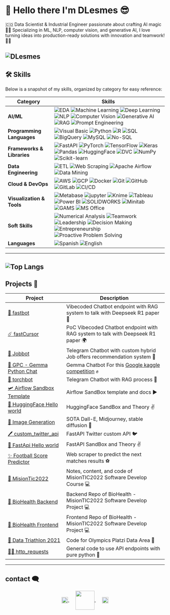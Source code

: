 # :wave: Hello there I'm DLesmes :sunglasses:

🇨🇴 Data Scientist & Industrial Engineer passionate about crafting AI magic 🤖✨ Specializing in ML, NLP, computer vision, and generative AI, I love turning ideas into production-ready solutions with innovation and teamwork! 🎯👥


![DLesmes](https://github-readme-stats.vercel.app/api?username=dlesmes&show_icons=true&theme=github_dark_dimmed&count_private=true)
---

## 🛠️ Skills

Below is a snapshot of my skills, organized by category for easy reference:

| **Category**            | **Skills**                                                                                                   |
|--------------------------|-------------------------------------------------------------------------------------------------------------|
| **AI/ML**               | ![EDA](https://img.shields.io/badge/EDA-red?style=plastic) ![Machine Learning](https://img.shields.io/badge/Machine%20Learning-brightgreen?style=plastic) ![Deep Learning](https://img.shields.io/badge/Deep%20Learning-yellow?style=plastic) ![NLP](https://img.shields.io/badge/NLP-orange?style=plastic) ![Computer Vision](https://img.shields.io/badge/Computer%20Vision-red?style=plastic) ![Generative AI](https://img.shields.io/badge/Generative%20AI-pink?style=plastic) ![RAG](https://img.shields.io/badge/RAG-purple?style=plastic) ![Prompt Engineering](https://img.shields.io/badge/Prompt%20Engineering-cyan?style=plastic) |
| **Programming Languages** | ![Visual Basic](https://img.shields.io/badge/Visual%20Basic-%23008080?style=plastic&logo=visual-basic&logoColor=white) ![Python](https://img.shields.io/badge/--%23FFD700?style=social&logo=python) ![R](https://img.shields.io/badge/--%23276DC3?style=social&logo=r) ![SQL](https://img.shields.io/badge/--%23F29111?style=social&logo=postgresql) ![BigQuery](https://img.shields.io/badge/--%234285F4?style=social&logo=google-bigquery) ![MySQL](https://img.shields.io/badge/--%234479A1?style=social&logo=mysql) ![No-SQL](https://img.shields.io/badge/--%23FF4500?style=social&logo=mongodb)|
| **Frameworks & Libraries** | ![FastAPI](https://img.shields.io/badge/-fastapi?style=social&logo=fastapi) ![PyTorch](https://img.shields.io/badge/-pytorch?style=social&logo=pytorch) ![TensorFlow](https://img.shields.io/badge/-tensorflow?style=social&logo=tensorflow) ![Keras](https://img.shields.io/badge/-keras?style=social&logo=keras) ![Pandas](https://img.shields.io/badge/-pandas?style=social&logo=pandas) ![HuggingFace](https://img.shields.io/badge/-huggingface?style=social&logo=huggingface&logoColor=yellow) ![DVC](https://img.shields.io/badge/-dvc?style=social&logo=dvc) ![NumPy](https://img.shields.io/badge/--%23ffffff?style=social&logo=numpy) ![Scikit-learn](https://img.shields.io/badge/--%23ffffff?style=social&logo=scikitlearn)|
| **Data Engineering**    | ![ETL](https://img.shields.io/badge/ETL-brightgreen?style=plastic) ![Web Scraping](https://img.shields.io/badge/Web%20Scraping-yellow?style=plastic) ![Apache Airflow](https://img.shields.io/badge/Apache%20Airflow-%23017CEE?style=plastic&logo=apache-airflow&logoColor=white) ![Data Mining](https://img.shields.io/badge/Data%20Mining-orange?style=plastic) |
| **Cloud & DevOps**      | ![AWS](https://img.shields.io/badge/AWS-%23FF9900?style=plastic&logo=amazon-aws) ![GCP](https://img.shields.io/badge/GCP-4285F4?style=social&logo=google-cloud) ![Docker](https://img.shields.io/badge/Docker-2496ED?style=social&logo=docker) ![Git](https://img.shields.io/badge/Git-F05032?style=social&logo=git) ![GitHub](https://img.shields.io/badge/GitHub-181717?style=social&logo=github) ![GitLab](https://img.shields.io/badge/GitLab-FCA121?style=social&logo=gitlab) ![CI/CD](https://img.shields.io/badge/CI%2FCD-%2300C4B4?style=plastic) |
| **Visualization & Tools** | ![Metabase](https://img.shields.io/badge/--%23509EE3?style=social&logo=metabase) ![jupyter](https://img.shields.io/badge/--%23F37626?style=social&logo=jupyter) ![Knime](https://img.shields.io/badge/--%23F5A623?style=social&logo=knime) ![Tableau](https://img.shields.io/badge/Tableau-%23E97627?style=plastic&logo=tableau&logoColor=white) ![Power BI](https://img.shields.io/badge/Power%20BI-%23F2C811?style=plastic&logo=power-bi&logoColor=black) ![SOLIDWORKS](https://img.shields.io/badge/SOLIDWORKS-%23ED1C24?style=plastic&logo=solidworks&logoColor=white) ![Minitab](https://img.shields.io/badge/Minitab-%2300A1D6?style=plastic&logo=minitab&logoColor=white) ![GAMS](https://img.shields.io/badge/GAMS-%23800080?style=plastic) ![MS Office](https://img.shields.io/badge/MS%20Office-%23D83B01?style=plastic&logo=microsoft-office&logoColor=white) |
| **Soft Skills**         | ![Numerical Analysis](https://img.shields.io/badge/Numerical%20Analysis-brightgreen?style=plastic) ![Teamwork](https://img.shields.io/badge/Teamwork-yellow?style=plastic) ![Leadership](https://img.shields.io/badge/Leadership-orange?style=plastic) ![Decision Making](https://img.shields.io/badge/Decision%20Making-red?style=plastic) ![Entrepreneurship](https://img.shields.io/badge/Entrepreneurship-pink?style=plastic) ![Proactive Problem Solving](https://img.shields.io/badge/Proactive%20Problem%20Solving-purple?style=plastic) |
| **Languages**           | ![Spanish](https://img.shields.io/badge/Spanish-Native-brightgreen?style=plastic) ![English](https://img.shields.io/badge/English-B2-yellow?style=plastic) |

---
![Top Langs](https://github-readme-stats.vercel.app/api/top-langs/?username=dlesmes&layout=compact)
---

## Projects :briefcase:

| **Project** | **Description** |
|---|--- |
| [💫 fastbot](https://github.com/DLesmes/fastbot/blob/main/README.md)| Vibecoded Chatbot endpoint with RAG system to talk with Deepseek R1 paper 🐋 |
| [☄️ fastCursor](https://github.com/DLesmes/fastCursor/blob/main/README.md)| PoC Vibecoded Chatbot endpoint with RAG system to talk with Deepseek R1 paper 🌍 |
| [💼 Jobbot](https://github.com/DLesmes/jobbot/blob/main/README.md)| Telegram Chatbot with custom hybrid Job offers recommendation system 🛃 |
| [💎 GPC - Gemma Python Chat](https://github.com/DLesmes/GPC/blob/main/README.md)| Gemma Chatbot For this [Google kaggle competition](https://www.kaggle.com/competitions/data-assistants-with-gemma/overview) ✊ |
| [🤖 torchbot](https://github.com/DLesmes/torchbot)| Telegram Chatbot with RAG process 🩵 |
| [🛩 Airflow Sandbox Template](https://github.com/DLesmes/airflow_sandbox_template)| Airflow SandBox template and docs ▶️ |
| [🤗 HuggingFace Hello world](https://github.com/DLesmes/hugging_face)| HuggingFace SandBox and Theory ✌️ |
| [🌅 Image Generation](https://github.com/DLesmes/image_generation)| SOTA Dall-E, Midjourney, stable diffusion 🌁|
| [🖊️ custom_twitter_api](https://github.com/DLesmes/custom_twitter_api)| FastAPI Twitter custom API 🐦 |
| [🙏 FastApi Hello world](https://github.com/DLesmes/fast_api_hw)| FastAPI SandBox and Theory ✌️ |
| [:sparkles: Football Score Predictor](https://github.com/DLesmes/football_score_predictor)| Web scraper to predict the next matches results :soccer: |
| [:rocket: MisionTic2022](https://github.com/DLesmes/MisionTic2022)| Notes, content, and code of MisionTIC2022 Software Develop Course 💻 |
| [:rocket: BioHealth Backend](https://github.com/DLesmes/biohealth_backend)| Backend Repo of BioHealth - MisionTIC2022 Software Develop Project 💻 |
| [:rocket: BioHealth Frontend](https://github.com/DLesmes/biohealth_frontend)| Frontend Repo of BioHealth - MisionTIC2022 Software Develop Project 💻 |
| [🏅 Data Triathlon 2021](https://github.com/DLesmes/Data_Triathlon_2021)| Code for Olympics Platzi Data Area 🥇 |
| [☝🏻 http_requests](https://github.com/DLesmes/http_requests)| General code to use API endpoints with pure python 🐍 |
    
---
## contact 🗨️

<div style="text-align: center;">
  <a href="https://www.linkedin.com/in/diegolesmes-lnkdn/" target="_blank" style="margin: 0 10px;">
    <img src="https://cdn.jsdelivr.net/gh/devicons/devicon/icons/linkedin/linkedin-original.svg" alt="" width="20" style="vertical-align: middle; display: inline-block;" />
  </a>
  <a href="https://platzi.com/p/dlesmes/" target="_blank" style="margin: 0 10px;">
    <img src="https://static.platzi.com/static/images/footer/logo.png" alt="" width="60" style="vertical-align: middle; display: inline-block;" />
  </a>
  <a href="https://1drv.ms/b/s!AspgOuOCtiKUgWeh5OwZrOFvJrza?e=7PVEez" target="_blank" style="margin: 0 10px;">
    <img src="https://www.gstatic.com/images/branding/product/1x/docs_2020q4_48dp.png" alt="" width="20" style="vertical-align: middle; display: inline-block;" />
  </a>
</div>
